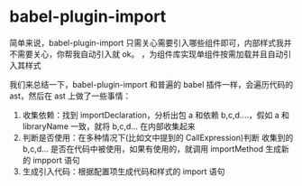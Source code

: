 # babel-plugin-import
简单来说，babel-plugin-import 只需关心需要引入哪些组件即可，内部样式我并不需要关心，你帮我自动引入就 ok。
，为组件库实现单组件按需加载并且自动引入其样式
<!-- https://blog.csdn.net/weixin_34131379/article/details/112541547 -->

我们来总结一下，babel-plugin-import 和普遍的 babel 插件一样，会遍历代码的 ast，然后在 ast 上做了一些事情：

1. 收集依赖：找到 importDeclaration，分析出包 a 和依赖 b,c,d....，假如 a 和 libraryName 一致，就将 b,c,d... 在内部收集起来
2. 判断是否使用：在多种情况下(比如文中提到的 CallExpression)判断 收集到的 b,c,d... 是否在代码中被使用，如果有使用的，就调用 importMethod 生成新的 impport 语句
3. 生成引入代码：根据配置项生成代码和样式的 import 语句
